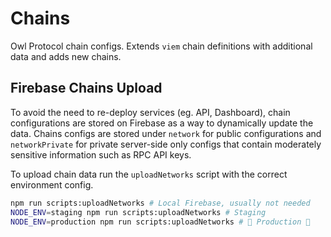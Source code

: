 # Chains
Owl Protocol chain configs.
Extends `viem` chain definitions with additional data and adds new chains.

## Firebase Chains Upload
To avoid the need to re-deploy services (eg. API, Dashboard), chain configurations are stored on Firebase as a way to dynamically update the data. Chains configs are stored under `network` for public configurations and `networkPrivate` for private server-side only configs that contain moderately sensitive information such as RPC API keys.

To upload chain data run the `uploadNetworks` script with the correct environment config.
```bash
npm run scripts:uploadNetworks # Local Firebase, usually not needed
NODE_ENV=staging npm run scripts:uploadNetworks # Staging
NODE_ENV=production npm run scripts:uploadNetworks # 🚨 Production 🚨
```
